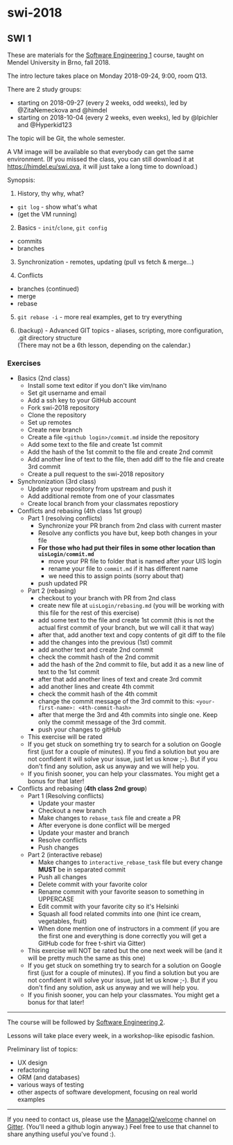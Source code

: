 # swi-2018

## SWI 1

These are materials for the [Software Engineering 1](http://is.mendelu.cz/katalog/syllabus.pl?kod=PEF:SWI1) course, taught on Mendel University in Brno, fall 2018.

The intro lecture takes place on Monday 2018-09-24, 9:00, room Q13.

There are 2 study groups:

   * starting on 2018-09-27 (every 2 weeks, odd weeks), led by @ZitaNemeckova and @himdel
   * starting on 2018-10-04 (every 2 weeks, even weeks), led by @lpichler and @Hyperkid123


The topic will be Git, the whole semester.

A VM image will be available so that everybody can get the same environment. (If you missed the class, you can still download it at https://himdel.eu/swi.ova, it will just take a long time to download.)


Synopsis:

1. History, thy why, what?  
  - `git log` - show what's what
  - (get the VM running)

2. Basics - `init`/`clone`, `git config`  
  - commits
  - branches

3. Synchronization - remotes, updating (pull vs fetch & merge...)

4. Conflicts  
  - branches (continued)
  - merge
  - rebase

5. `git rebase -i` - more real examples, get to try everything

6. (backup) - Advanced GIT topics - aliases, scripting, more configuration, .git directory structure  
  (There may not be a 6th lesson, depending on the calendar.)

### Exercises

- Basics (2nd class)
  - Install some text editor if you don't like vim/nano
  - Set git username and email
  - Add a ssh key to your GitHub account
  - Fork swi-2018 repository
  - Clone the repository
  - Set up remotes
  - Create new branch
  - Create a file `<github login>/commit.md` inside the repository
  - Add some text to the file and create 1st commit
  - Add the hash of the 1st commit to the file and create 2nd commit
  - Add another line of text to the file, then add diff to the file and create 3rd commit
  - Create a pull request to the swi-2018 repository
- Synchronization (3rd class)
  - Update your repository from upstream and push it
  - Add additional remote from one of your classmates
  - Create local branch from your classmates repostiory
- Conflicts and rebasing (4th class 1st group)
  - Part 1 (resolving conflicts)
    - Synchronize your PR branch from 2nd class with current master
    - Resolve any conflicts you have but, keep both changes in your file
    - **For those who had put their files in some other location than `uisLogin/commit.md`**
      - move your PR file to folder that is named after your UIS login
      - rename your file to `commit.md` if it has different name
      - we need this to assign points (sorry about that)
    - push updated PR
  - Part 2 (rebasing)
    - checkout to your branch with PR from 2nd class
    - create new file at `uisLogin/rebasing.md` (you will be working with this file for the rest of this exercise)
    - add some text to the file and create 1st commit (this is not the actual first commit of your branch, but we will call it that way)
    - after that, add another text and copy contents of git diff to the file
    - add the changes into the previous (1st) commit
    - add another text and create 2nd commit
    - check the commit hash of the 2nd commit
    - add the hash of the 2nd commit to file, but add it as a new line of text to the 1st commit
    - after that add another lines of text and create 3rd commit
    - add another lines and create 4th commit
    - check the commit hash of the 4th commit
    - change the commit message of the 3rd commit to this: `<your-first-name>: <4th-commit-hash>`
    - after that merge the 3rd and 4th commits into single one. Keep only the commit message of the 3rd commit.
    - push your changes to gitHub
  - This exercise will be rated
  - If you get stuck on something try to search for a solution on Google first (just for a couple of minutes). If you find a solution but you are not confident it will solve your issue, just let us know ;-). But if you don't find any solution, ask us anyway and we will help you.
  - If you finish sooner, you can help your classmates. You might get a bonus for that later!
- Conflicts and rebasing (**4th class 2nd group**)
  - Part 1 (Resolving conflicts)
    - Update your master
    - Checkout a new branch
    - Make changes to `rebase_task` file and create a PR
    - After everyone is done conflict will be merged
    - Update your master and branch
    - Resolve conflicts
    - Push changes
  - Part 2 (interactive rebase)
    - Make changes to `interactive_rebase_task` file but every change **MUST** be in separated commit
    - Push all changes
    - Delete commit with your favorite color
    - Rename commit with your favorite season to something in UPPERCASE
    - Edit commit with your favorite city so it's Helsinki 
    - Squash all food related commits into one (hint ice cream, vegetables, fruit)
    - When done mention one of instructors in a comment (if you are the first one and everything is done correctly you will get a GitHub code for free t-shirt via Gitter) 
  - This exercise will NOT be rated but the one next week will be (and it will be pretty much the same as this one)
  - If you get stuck on something try to search for a solution on Google first (just for a couple of minutes). If you find a solution but you are not confident it will solve your issue, just let us know ;-). But if you don't find any solution, ask us anyway and we will help you.
  - If you finish sooner, you can help your classmates. You might get a bonus for that later!
---

The course will be followed by [Software Engineering 2](https://is.mendelu.cz/katalog/syllabus.pl?kod=PEF:SWI2).

Lessons will take place every week, in a workshop-like episodic fashion.

Preliminary list of topics:

* UX design
* refactoring
* ORM (and databases)
* various ways of testing
* other aspects of software development, focusing on real world examples

---

If you need to contact us, please use the [ManageIQ/welcome](https://gitter.im/ManageIQ/welcome) channel on [Gitter](https://gitter.im). (You'll need a github login anyway.)
Feel free to use that channel to share anything useful you've found :).

